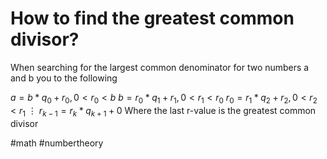 # How to find the greatest common divisor?
When searching for the largest common denominator for two numbers a and b you to the following

$a = b*q_0 + r_0, 0 < r_0 < b$
$b = r_0*q_1 + r_1, 0 < r_1 < r_0$
 $r_0 = r_1*q_2 + r_2, 0 < r_2 < r_1$
  $\vdots$
   $r_{k-1} = r_k*q_{k+1} + 0$
   Where the last r-value is the greatest common divisor

   #math #numbertheory